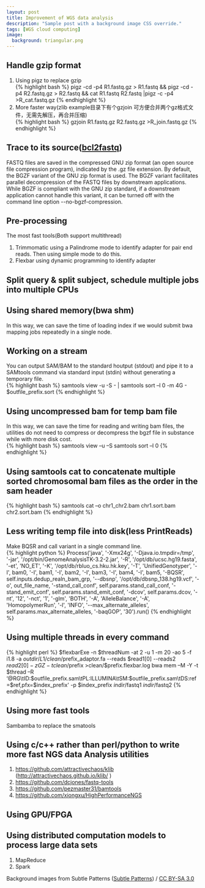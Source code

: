 ```yaml
---
layout: post
title: Improvement of WGS data analysis
description: "Sample post with a background image CSS override."
tags: [WGS cloud computing]
image:
  background: triangular.png
---
```


## Handle gzip format

1. Using pigz to replace gzip  
{% highlight bash %}
pigz -cd -p4 R1.fastq.gz > R1.fastq && pigz -cd -p4 R2.fastq.gz > R2.fastq && cat R1.fastq R2.fastq |pigz -c -p4 >R_cat.fastq.gz
{% endhighlight %}
2. More faster way(zlib example目录下有个gzjoin 可方便合并两个gz格式文件，无需先解压，再合并压缩)  
{% highlight bash %}
gzjoin R1.fastq.gz R2.fastq.gz >R_join.fastq.gz
{% endhighlight %}

## Trace to its source([bcl2fastq](http://support.illumina.com/content/dam/illumina-support/documents/documentation/software_documentation/bcl2fastq/bcl2fastq2-v2-17-software-guide-15051736-g.pdf))

FASTQ files are saved in the compressed GNU zip format (an open source file compression program), indicated by the .gz file extension. By default, the BGZF variant of the GNU zip format is used. The BGZF variant facilitates parallel decompression of the FASTQ files by downstream applications. While BGZF is compliant with the GNU zip standard, if a downstream application cannot handle this variant, it can be turned off with the command line option --no-bgzf-compression.

## Pre-processing

The most fast tools(Both support multithread)  

1. Trimmomatic using a Palindrome mode to identify adapter for pair end reads. Then using simple mode to do this.
2. Flexbar using dynamic programming to identify adapter

## Split query & split subject, schedule multiple jobs into multiple CPUs

## Using shared memory(bwa shm)
In this way, we can save the time of loading index if we would submit bwa mapping jobs repeatedly in a single node.

## Working on a stream

You can output SAM/BAM to the standard houtput (stdout) and pipe it to a SAMtools command via standard input (stdin) without generating a temporary file.  
{% highlight bash %} 
samtools view -u -S - | samtools sort –l 0 -m 4G - $outfile_prefix.sort 
{% endhighlight %}

## Using uncompressed bam for temp bam file

In this way, we can save the time for reading and writing bam files, the utilities do not need to compress or decompress the bgzf file in substance while with more disk cost.  
{% highlight bash %} 
samtools view –u –S
samtools sort –l 0
{% endhighlight %}

## Using samtools cat to concatenate multiple sorted chromosomal bam files as the order in the sam header
{% highlight bash %} 
samtools cat –o chr1_chr2.bam chr1.sort.bam chr2.sort.bam
{% endhighlight %}

## Less writing temp file into disk(less PrintReads)

Make BQSR and call variant in a single command line.  
{% highlight python %} 
Process('java', '-Xmx24g', '-Djava.io.tmpdir=/tmp', '-jar', '/opt/bin/GenomeAnalysisTK-3.2-2.jar', '-R', '/opt/db/ucsc.hg19.fasta', '-et', 'NO_ET', '-K', '/opt/db/rbluo_cs.hku.hk.key', '-T', 'UnifiedGenotyper', '-I', bam0, '-I', bam1, '-I', bam2, '-I', bam3, '-I', bam4, '-I', bam5, '-BQSR', self.inputs.dedup_realn_bam_grp, '--dbsnp', '/opt/db/dbsnp_138.hg19.vcf', '-o', out_file_name, '-stand_call_conf', self.params.stand_call_conf, '-stand_emit_conf', self.params.stand_emit_conf, '-dcov', self.params.dcov, '-nt', '12', '-nct', '1', '-glm', 'BOTH', '-A', 'AlleleBalance', '-A', 'HomopolymerRun', '-l', 'INFO', '--max_alternate_alleles', self.params.max_alternate_alleles, '-baqGOP', '30').run() 
{% endhighlight %}

## Using multiple threads in every command
{% highlight perl %} 
$flexbarExe -n $threadNum -at 2 -u 1 -m 20 -ao 5 -f i1.8 -a $outdir/L1/clean/$prefix\_adaptor.fa --reads $read1[0] --reads2 $read2[0] -z GZ -t clean/$prefix >clean/$prefix.flexbar.log
bwa mem –M -Y  -t $thread –R ‘@RG\tID:$outfile_prefix.sam\tPL:ILLUMINA\tSM:$outfile_prefix.sam\tDS:ref=$ref,pfx=$index_prefix' -p $index_prefix $indir/$fastq1 $indir/$fastq2
{% endhighlight %}

## Using more fast tools

Sambamba to replace the smatools

## Using c/c++ rather than perl/python to write more fast NGS data Analysis utilities
1. https://github.com/attractivechaos/klib (http://attractivechaos.github.io/klib/ )
2. https://github.com/dcjones/fastq-tools 
3. https://github.com/pezmaster31/bamtools 
4. https://github.com/xiongxu/HighPerformanceNGS

## Using GPU/FPGA

## Using distributed computation models to process large data sets
1. MapReduce
2. Spark

<div xmlns:cc="http://creativecommons.org/ns#" xmlns:dct="http://purl.org/dc/terms/" about="http://subtlepatterns.com" class="notice">Background images from <span property="dct:title">Subtle Patterns</span> (<a rel="cc:attributionURL" property="cc:attributionName" href="http://subtlepatterns.com">Subtle Patterns</a>) / <a rel="license" href="http://creativecommons.org/licenses/by-sa/3.0/">CC BY-SA 3.0</a></div>